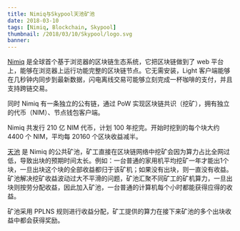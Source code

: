 ```yaml
---
title: Nimiq与Skypool天池矿池
date: 2018-03-10
tags: [Nimiq, Blockchain, Skypool]
thumbnail: /2018/03/10/Skypool/logo.svg
banner: 
---
```

[Nimiq](https://nimiq.com/) 是全球首个基于浏览器的区块链生态系统，它把区块链做到了 web 平台上，能够在浏览器上运行功能完整的区块链节点。它无需安装，Light 客户端能够在几秒钟内同步到最新数据，闪电离线交易可能够立刻完成一杯咖啡的支付，并且支持跨链交易。

同时 Nimiq 有一条独立的公有链，通过 PoW 实现区块链共识（挖矿），拥有独立的代币（NIM）、节点钱包客户端。

Nimiq 共发行 210 亿 NIM 代币，计划 100 年挖完。开始时挖到的每个块大约 4400 个 NIM，平均每 20160 个区块收益减半。

[天池](https://nimiq.skypool.org/) 是 Nimiq 的公共矿池，矿工直接在区块链网络中挖矿会因为算力占比全网过低，导致出块的预期时间太长。例如：一台普通的家用机平均挖矿一年才能出1个块，一旦出块这个块的全部收益都归于该矿机；如果没有出块，则一直没有收益。矿池解决挖矿收益波动过大不平滑的问题，矿池汇聚不同矿工的矿机算力，一旦出块则按劳分配收益，因此加入矿池，一台普通的计算机每个小时都能获得应得的收益。

矿池采用 PPLNS 规则进行收益分配，矿工提供的算力在接下来矿池的多个出块收益中都会获得奖励。